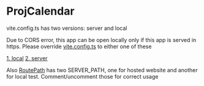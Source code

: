 # ProjCalendar

vite.config.ts has two versions: server and local

Due to CORS error, this app can be open locally only if this app is served in https.
Please override [vite.config.ts](vite.config.ts) to either one of these

[1. local](vite.configLocal.ts)
[2. server](vite.configServer.ts)

Also [RoutePath](src/util/RoutePath.tsx) has two SERVER_PATH, one for hosted website and another for local test.
Comment/uncomment those for correct usage
